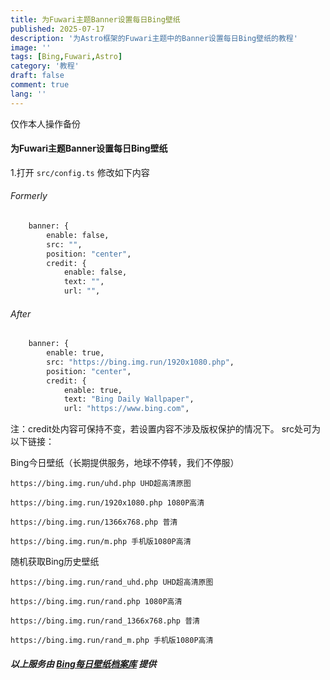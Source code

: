 ```yaml
---
title: 为Fuwari主题Banner设置每日Bing壁纸
published: 2025-07-17
description: '为Astro框架的Fuwari主题中的Banner设置每日Bing壁纸的教程'
image: ''
tags: [Bing,Fuwari,Astro]
category: '教程'
draft: false 
comment: true
lang: ''
---
```

仅作本人操作备份

#### 为Fuwari主题Banner设置每日Bing壁纸

1.打开 ```src/config.ts``` 修改如下内容

###### Formerly
```bash
	banner: {
		enable: false,
		src: "",
		position: "center", 
		credit: {
			enable: false, 
			text: "", 
			url: "", 
```
###### After
```bash
	banner: {
		enable: true,
		src: "https://bing.img.run/1920x1080.php", 
		position: "center", 
		credit: {
			enable: true, 
			text: "Bing Daily Wallpaper", 
			url: "https://www.bing.com", 
```
注：credit处内容可保持不变，若设置内容不涉及版权保护的情况下。
src处可为以下链接：

Bing今日壁纸（长期提供服务，地球不停转，我们不停服）
```
https://bing.img.run/uhd.php UHD超高清原图
```
```
https://bing.img.run/1920x1080.php 1080P高清
```
```
https://bing.img.run/1366x768.php 普清
```
```
https://bing.img.run/m.php 手机版1080P高清
```
随机获取Bing历史壁纸
```
https://bing.img.run/rand_uhd.php UHD超高清原图
```
```
https://bing.img.run/rand.php 1080P高清
```
```
https://bing.img.run/rand_1366x768.php 普清
```
```
https://bing.img.run/rand_m.php 手机版1080P高清
```

##### 以上服务由 [Bing每日壁纸档案库](https://bing.img.run/api.html) 提供